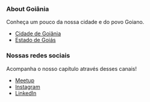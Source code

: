 ### About Goiânia
Conheça um pouco da nossa cidade e do povo Goiano.
* [Cidade de Goiânia](https://pt.wikipedia.org/wiki/Goi%C3%A2nia)
* [Estado de Goiás](https://pt.wikipedia.org/wiki/Goi%C3%A1s)
  
### Nossas redes sociais
Acompanha o nosso capítulo através desses canais!
* [Meetup](https://www.meetup.com/owasp-goiania-chapter)
* [Instagram](https://www.instagram.com/owasp_goiania)
* [LinkedIn](https://www.linkedin.com/groups/9245182)

<!--- Comment por hora
* [Twitter](https://twitter.com/CapOwasp)
* [YouTube](https://www.youtube.com/channel/UC0X9Gbzr0O-aUt3Y-Po_Png)
--->
